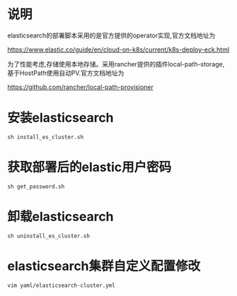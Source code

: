 # 说明
elasticsearch的部署脚本采用的是官方提供的operator实现,官方文档地址为

https://www.elastic.co/guide/en/cloud-on-k8s/current/k8s-deploy-eck.html

为了性能考虑,存储使用本地存储。采用rancher提供的插件local-path-storage,基于HostPath使用自动PV.官方文档地址为

https://github.com/rancher/local-path-provisioner
# 安装elasticsearch
`sh install_es_cluster.sh`
# 获取部署后的elastic用户密码
`sh get_password.sh`
# 卸载elasticsearch
`sh uninstall_es_cluster.sh`
# elasticsearch集群自定义配置修改
`vim yaml/elasticsearch-cluster.yml`

